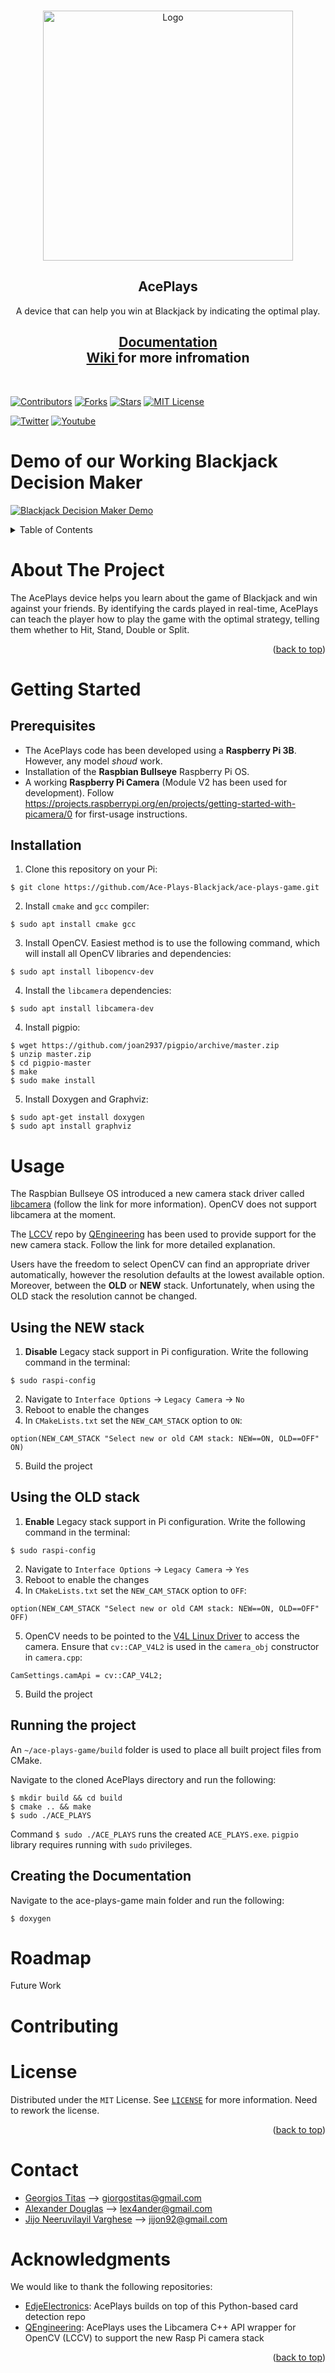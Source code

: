 <a name="readme-top"></a>


<!-- PROJECT LOGO -->
<br />
<div align="center">
  <a href="https://github.com/Ace-Plays-Blackjack/ace-plays-game">
    <img src="logo/aceplays-blackjack-logo-transparent3.png" alt="Logo" width="400" height="400">
  </a>

<h2 align="center">AcePlays</h2>

  <p align="center">
    A device that can help you win at Blackjack by indicating the optimal play.
    <br />
  </p>

<h2 align="center">
  <a href="https://ace-plays-blackjack.github.io/ace-plays-game/">
  Documentation
  </a>
<br />
  <a href="https://github.com/Ace-Plays-Blackjack/ace-plays-game/wiki">
  Wiki
  </a>
  for more infromation
</h2>
<br />

</div>

<!-- LINKS -->

[![Contributors][contributors-shield]][contributors-url]
[![Forks][forks-shield]][forks-url]
[![Stars][stars-shield]][stars-url]
[![MIT License][license-shield]][license-url]

[![Twitter][twitter-shield]][twitter-url]
[![Youtube][youtube-shield]][youtube-url]

<!-- Demo of our Working Blackjack Decision Maker -->
# Demo of our Working Blackjack Decision Maker
[![Blackjack Decision Maker Demo](https://img.youtube.com/vi/ok-4RcKvypY/0.jpg)](https://www.youtube.com/watch?v=ok-4RcKvypY)

<!-- TABLE OF CONTENTS -->
<details>
  <summary>Table of Contents</summary>
  <ol>
    <li>
      <a href="#about-the-project">About The Project</a>
    </li>
    <li>
      <a href="#getting-started">Getting Started</a>
      <ul>
        <li><a href="#prerequisites">Prerequisites</a></li>
        <li><a href="#installation">Installation</a></li>
      </ul>
    </li>
    <li><a href="#usage">Usage</a></li>
    <li><a href="#roadmap">Roadmap</a></li>
    <li><a href="#contributing">Contributing</a></li>
    <li><a href="#license">License</a></li>
    <li><a href="#contact">Contact</a></li>
    <li><a href="#acknowledgments">Acknowledgments</a></li>
  </ol>
</details>

<!-- ABOUT THE PROJECT -->
# About The Project

The AcePlays device helps you learn about the game of Blackjack and win against your friends. By identifying the cards played in real-time, AcePlays can teach the player how to play the game with the optimal strategy, telling them whether to Hit, Stand, Double or Split.

<p align="right">(<a href="#readme-top">back to top</a>)</p>


<!-- GETTING STARTED -->
# Getting Started

## Prerequisites
* The AcePlays code has been developed using a **Raspberry Pi 3B**. However, any model *shoud* work.
* Installation of the **Raspbian Bullseye** Raspberry Pi OS.
* A working **Raspberry Pi Camera** (Module V2 has been used for development). Follow https://projects.raspberrypi.org/en/projects/getting-started-with-picamera/0 for first-usage instructions.

## Installation
1. Clone this repository on your Pi:
```
$ git clone https://github.com/Ace-Plays-Blackjack/ace-plays-game.git
```

2. Install `cmake` and `gcc` compiler:
```
$ sudo apt install cmake gcc
```

3. Install OpenCV. Easiest method is to use the following command, which will install all OpenCV libraries and dependencies:
```
$ sudo apt install libopencv-dev
```

4. Install the `libcamera` dependencies:
```
$ sudo apt install libcamera-dev
```

4. Install pigpio:
```
$ wget https://github.com/joan2937/pigpio/archive/master.zip
$ unzip master.zip
$ cd pigpio-master
$ make
$ sudo make install
```

5. Install Doxygen and Graphviz:
```
$ sudo apt-get install doxygen
$ sudo apt install graphviz
```

<!-- USAGE EXAMPLES -->
# Usage
The Raspbian Bullseye OS introduced a new camera stack driver called [libcamera](https://www.raspberrypi.com/documentation/computers/camera_software.html#getting-started) (follow the link for more information).
OpenCV does not support libcamera at the moment.

The [LCCV](https://github.com/Qengineering/LCCV) repo by [QEngineering](https://github.com/Qengineering) has been used to provide support for the new camera stack. Follow the link for more detailed explanation.

Users have the freedom to select
OpenCV can find an appropriate driver automatically, however the resolution defaults at the lowest available option. Moreover,  between the **OLD** or **NEW** stack. Unfortunately, when using the OLD stack the resolution cannot be changed.

## Using the NEW stack
1. **Disable** Legacy stack support in Pi configuration. Write the following command in the terminal:
```
$ sudo raspi-config
```
2. Navigate to `Interface Options` -> `Legacy Camera` -> `No`
3. Reboot to enable the changes
4. In `CMakeLists.txt` set the `NEW_CAM_STACK` option to `ON`:

```
option(NEW_CAM_STACK "Select new or old CAM stack: NEW==ON, OLD==OFF" ON)
```
5. Build the project

## Using the OLD stack
1. **Enable** Legacy stack support in Pi configuration. Write the following command in the terminal:
```
$ sudo raspi-config
```
2. Navigate to `Interface Options` -> `Legacy Camera` -> `Yes`
3. Reboot to enable the changes
4. In `CMakeLists.txt` set the `NEW_CAM_STACK` option to `OFF`:

```
option(NEW_CAM_STACK "Select new or old CAM stack: NEW==ON, OLD==OFF" OFF)
```
5. OpenCV needs to be pointed to the [V4L Linux Driver](https://www.kernel.org/doc/html/v4.8/media/v4l-drivers/index.html) to access the camera. Ensure that `cv::CAP_V4L2` is used in the `camera_obj` constructor in `camera.cpp`:

```
CamSettings.camApi = cv::CAP_V4L2;
```
5. Build the project

## Running the project
An `~/ace-plays-game/build` folder is used to place all built project files from CMake. 

Navigate to the cloned AcePlays directory and run the following:

```
$ mkdir build && cd build
$ cmake .. && make
$ sudo ./ACE_PLAYS
```

Command `$ sudo ./ACE_PLAYS` runs the created `ACE_PLAYS.exe`.
`pigpio` library requires running with `sudo` privileges.

## Creating the Documentation
Navigate to the ace-plays-game main folder and run the following:

```
$ doxygen
```

<!-- ROADMAP -->
# Roadmap
Future Work

<!-- CONTRIBUTING -->
# Contributing

<!-- LICENSE -->
# License
Distributed under the `MIT` License. See [`LICENSE`](https://github.com/Ace-Plays-Blackjack/ace-plays-game/blob/main/LICENCE) for more information.
Need to rework the license.
<p align="right">(<a href="#readme-top">back to top</a>)</p>



<!-- CONTACT -->
# Contact
* [Georgios Titas](https://github.com/titasg) --> giorgostitas@gmail.com
* [Alexander Douglas](https://github.com/Eagleeye101) --> lex4ander@gmail.com
* [Jijo Neeruvilayil Varghese](https://github.com/jijoNV) -->	jijon92@gmail.com

<!-- ACKNOWLEDGMENTS -->
# Acknowledgments
We would like to thank the following repositories:
* [EdjeElectronics](https://github.com/EdjeElectronics/OpenCV-Playing-Card-Detector): AcePlays builds on top of this Python-based card detection repo
* [QEngineering](https://github.com/Qengineering/LCCV): AcePlays uses the Libcamera C++ API wrapper for OpenCV (LCCV) to support the new Rasp Pi camera stack

<p align="right">(<a href="#readme-top">back to top</a>)</p>



<!-- MARKDOWN LINKS & IMAGES -->
<!-- https://www.markdownguide.org/basic-syntax/#reference-style-links -->
[contributors-shield]: https://img.shields.io/github/contributors/Ace-Plays-Blackjack/ace-plays-game.svg?style=for-the-badge
[contributors-url]: https://github.com/Ace-Plays-Blackjack/ace-plays-game/graphs/contributors
[forks-shield]: https://img.shields.io/github/forks/Ace-Plays-Blackjack/ace-plays-game.svg?style=for-the-badge
[forks-url]: https://github.com/Ace-Plays-Blackjack/ace-plays-game/network/members
[stars-shield]: https://img.shields.io/github/stars/Ace-Plays-Blackjack/ace-plays-game.svg?style=for-the-badge
[stars-url]: https://github.com/Ace-Plays-Blackjack/ace-plays-game/stargazers
[issues-shield]: https://img.shields.io/github/issues/Ace-Plays-Blackjack/ace-plays-game.svg?style=for-the-badge
[issues-url]: https://github.com/github_username/repo_name/issues
[license-shield]: https://img.shields.io/github/license/Ace-Plays-Blackjack/ace-plays-game.svg?style=for-the-badge
[license-url]: https://github.com/Ace-Plays-Blackjack/ace-plays-game/blob/master/LICENSE.txt

[twitter-shield]: https://img.shields.io/twitter/follow/username?label=Twitter&style=social
[twitter-url]: https://twitter.com/AcePlays_UoG

[youtube-shield]: https://img.shields.io/youtube/channel/views/UCsEz7-PU1gYQ-DuntVkb_oQ?style=social
[youtube-url]: https://www.youtube.com/channel/UCsEz7-PU1gYQ-DuntVkb_oQ
<!-- [youtube-url]: https://www.youtube.com/@aceplaysblackjackdecisionmaker -->
